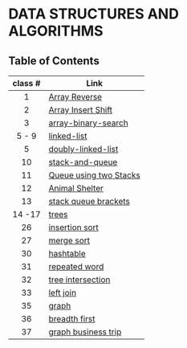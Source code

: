 # DATA STRUCTURES AND ALGORITHMS

## Table of Contents

| class # | Link |
|:-------:|------|
|  1      | [Array Reverse](./array_reverse/README.md)     |
|  2      | [Array Insert Shift](./array_insert_shift/README.md)     |
|  3      | [array-binary-search](./array_binary_search/README.md)     |
|  5 - 9  | [linked-list](./linked_list/README.md)     |
|  5      | [doubly-linked-list](./doubly_linked_list/README.md)     |
|  10     | [stack-and-queue](./stack_and_queue/README.md)     |
|  11     | [Queue using two Stacks](./stack_and_queue/pseudo_queue.md)     |
|  12     | [Animal Shelter](./stack_queue_animal_shelter/README.md)     |
|  13     | [stack queue brackets](./stack_queue_brackets/README.md)     |
|  14 -17 | [trees](./trees/README.md)     |
|  26     | [insertion sort](./sorting/insertion/README.md)     |
|  27     | [merge sort](./sorting/merge/README.md)     |
|  30     | [hashtable](./hashtable/README.md)     |
|  31     | [repeated word](./hashtable/Repeated_Wrod.md)     |
|  32     | [tree intersection](./tree_intersection/tree_intersection.md)     |
|  33     | [left join](./hashmap_left_join/README.md)     |
|  35     | [graph](./graphs/README.md)     |
|  36     | [breadth first](./graph/breadth_first.md)     |
|  37     | [graph business trip](./graph/graph_business_trip.md)     |
  
